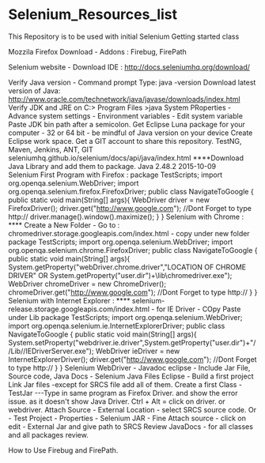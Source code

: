 # Selenium_Resources_list
This Repository is to be used with initial Selenium Getting started class

Mozzila Firefox Download - Addons : Firebug, FirePath

Selenium website - Download IDE : http://docs.seleniumhq.org/download/

Verify Java version - Command prompt Type:  java -version
Download latest version of Java: http://www.oracle.com/technetwork/java/javase/downloads/index.html
Verify JDK and JRE on C:> Program Files >java
System PRoperties - Advance system settings - Environment variables - Edit system variable
 Paste JDK  bin path after a semicolon. 
Get Eclipse Luna package for your computer - 32 or 64 bit - be mindful of Java version on your device
Create Eclipse work space. 
Get a GIT account to share this repository. 
TestNG, Maven, Jenkins, ANT, GIT 
seleniumhq.github.io/selenium/docs/api/java/index.html
****Download Java Library and add them to package. Java 2.48.2 2015-10-09  
Selenium First Program with Firefox : 
package TestScripts; 
import org.openqa.selenium.WebDriver;
import org.openqa.selenium.firefox.FirefoxDriver;
public class NavigateToGoogle {
     public static void  main(String[] args){
          WebDriver driver = new FirefoxDriver();
          driver.get("http://www.google.com"); //Dont Forget to type http://
          driver.manage().window().maximize();
       }
   }
Selenium with Chrome : 
**** Create a New Folder - Go to : chromedriver.storage.googleapis.com/index.html - copy under new folder
package TestScripts; 
import org.openqa.selenium.WebDriver;
import org.openqa.selenium.chrome.FirefoxDriver;
public class NavigateToGoogle {
     public static void  main(String[] args){
         System.getProperty("webDriver.chrome.driver","LOCATION OF CHROME DRIVER" OR System.getProperty("user.dir")+\lib\\chromedriver.exe");
          WebDriver chromeDriver = new ChromeDriver();
          chromeDriver.get("http://www.google.com"); //Dont Forget to type http://
       }
   }
Selenium with Internet Explorer : 
**** selenium-release.storage.googleapis.com/index.html - for IE Driver - COpy Paste under Lib
package TestScripts; 
import org.openqa.selenium.WebDriver;
import org.openqa.selenium.ie.InternetExplorerDriver;
public class NavigateToGoogle {
     public static void  main(String[] args){
          System.setProperty("webdriver.ie.driver",System.getProperty("user.dir")+"//Lib//IEDriverServer.exe");
          WebDriver ieDriver = new InternetExplorerDriver();
          driver.get("http://www.google.com"); //Dont Forget to type http://
       }
   }
Selenium WebDriver - Javadoc eclipse - 
Include Jar File, Source code, Java Docs - Selenium Java Files
Eclipse - Build a first project
Link Jar files -except for SRCS file add all of them. 
Create a first Class - TestJar
---Type in same program as Firefox Driver. and show the error issue. as it doesn't show Java Driver. 
Ctrl + Alt = click on driver. or webdriver. Attach Source - External Location - select SRCS source code. 
Or - Test Project - Properties - Selenium JAR - Fine Attach source - click on edit - External Jar and give path to SRCS
Review JavaDocs - for all classes and all  packages review. 


How to Use Firebug and FirePath. 


